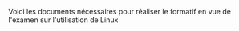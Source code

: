 Voici les documents nécessaires pour réaliser le formatif en vue de l'examen sur l'utilisation de Linux
